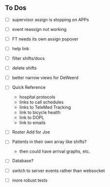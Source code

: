 ## To Dos
- [ ] supervisor assign is stopping on APPs
- [ ] event reassign not working
- [ ] FT needs its own assign popover

- [ ] help link
- [ ] filter shifts/docs
- [ ] delete shifts
- [ ] better narrow views for DeWeerd
- [ ] Quick Reference
  - hospital protocols
  - links to call schedules
  - links to TeleMed Tracking
  - link to bicycle health
  - link to DOPL
  - link to emails
- [ ] Roster Add for Joe
- [ ] Patients in their own array like shifts?
  - then could have arrival graphs, etc.
- [ ] Database?
- [ ] switch to server events rather than websocket
- [ ] more robust tests